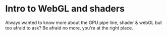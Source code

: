 Intro to WebGL and shaders
==========================

Always wanted to know more about the GPU pipe line, shader & webGL but too afraid to ask? Be afraid no more, you're at the right place.
